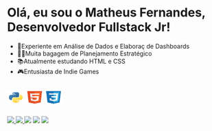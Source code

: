 <h1>Olá, eu sou o Matheus Fernandes, Desenvolvedor Fullstack Jr!</h1>

- 🎲Experiente em Análise de Dados e Elaboraç de Dashboards
- ✍🏾Muita bagagem de Planejamento Estratégico
- 📚Atualmente estudando HTML e CSS
- 🎮Entusiasta de Indie Games

<div style="display: inline_block"><br>
  <img align="center" alt="Math-Python" height="30" width="40" src="https://raw.githubusercontent.com/devicons/devicon/master/icons/python/python-original.svg">
  <img align="center" alt="Math-HTML" height="30" width="40" src="https://raw.githubusercontent.com/devicons/devicon/master/icons/html5/html5-original.svg">
  <img align="center" alt="Math-CSS" height="30" width="40" src="https://raw.githubusercontent.com/devicons/devicon/master/icons/css3/css3-original.svg">

</div>

##

<div> 
  <a href="https://www.linkedin.com/in/matheus-fernandes-sobral-181aa897" target="_blank" rel="external"><img src="https://img.shields.io/badge/-LinkedIn-%230077B5?style=for-the-badge&logo=linkedin&logoColor=white"  target="_blank">
  </a> 
   <a href="mailto:matheusfernandes253@gmail.com"><img src="https://img.shields.io/badge/Gmail-D14836?style=for-the-badge&logo=gmail&logoColor=white" target="_blank">     </a>
   <a href="https://www.deviantart.com/berserkerbr"><img src="https://img.shields.io/badge/DeviantArt-05CC47?style=for-the-badge&logo=deviantart&logoColor=white" target="_blank"></a>
  <a href="https://www.instagram.com/matheusfernandes_30/" target="_blank" rel="external"><img src="https://img.shields.io/badge/-Instagram-%23E4405F?style=for-the-badge&logo=instagram&logoColor=white" target="_blank"></a>
  <a href="https://www.facebook.com/MatheusEngEletronic/" target="_blank" rel="external"><img src="https://img.shields.io/badge/Facebook-1877F2?style=for-the-badge&logo=facebook&logoColor=white" target="_blank"></a>
</div>
